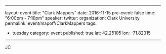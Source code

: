 
---
layout: event
title: "Clark Mappers"
date: 2016-11-15
pre-event: false
time: "6:00pm - 7:10pm"
speaker: 
twitter: 
organization: Clark University
permalink: event/mapoff/ClarkMappers
tags: 
  - tuesday
category: event
published: true
lat: 42.25105
lon: -71.82315
---

JC
